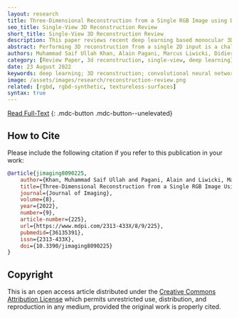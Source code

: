 ```yaml
---
layout: research
title: Three-Dimensional Reconstruction from a Single RGB Image using Deep Learning&#58; A Review
seo_title: Single-View 3D Reconstruction Review
short_title: Single-View 3D Reconstruction Review
description: This paper reviews recent deep learning based monocular 3D reconstruction methods for textured and texture-less surfaces.
abstract: Performing 3D reconstruction from a single 2D input is a challenging problem that is trending in literature. Until recently, it was an ill-posed optimization problem, but with the advent of learning-based methods, the performance of 3D reconstruction has also significantly improved. Infinitely many different 3D objects can be projected onto the same 2D plane, which makes the reconstruction task very difficult. It is even more difficult for objects with complex deformations or no textures. This paper serves as a review of recent literature on 3D reconstruction from a single view, with a focus on deep learning methods from 2018 to 2021. Due to the lack of standard datasets or 3D shape representation methods, it is hard to compare all reviewed methods directly. However, this paper reviews different approaches for reconstructing 3D shapes as depth maps, surface normals, point clouds, and meshes; along with various loss functions and metrics used to train and evaluate these methods.
authors: Muhammad Saif Ullah Khan, Alain Pagani, Marcus Liwicki, Didier Stricker, Muhammad Zeshan Afzal
category: [Review Paper, 3d reconstruction, single-view, deep learning]
date: 23 August 2022
keywords: deep learning; 3D reconstruction; convolutional neural networks; textureless surfaces
image: /assets/images/research/reconstruction-review.png
related: [rgbd, rgbd-synthetic, textureless-surfaces]
syntax: true
---
```


[Read Full-Text](https://www.mdpi.com/2313-433X/8/9/225)
{: .mdc-button .mdc-button--unelevated}

## How to Cite

Please include the following citation if you refer to this publication in your work:

```bibtex
@article{jimaging8090225,
    author={Khan, Muhammad Saif Ullah and Pagani, Alain and Liwicki, Marcus and Stricker, Didier and Afzal, Muhammad Zeshan},
    title={Three-Dimensional Reconstruction from a Single RGB Image Using Deep Learning: A Review},
    journal={Journal of Imaging},
    volume={8},
    year={2022},
    number={9},
    article-number={225},
    url={https://www.mdpi.com/2313-433X/8/9/225},
    pubmedid={36135391},
    issn={2313-433X},
    doi={10.3390/jimaging8090225}
}
```

## Copyright

This is an open access article distributed under the [Creative Commons Attribution License](https://creativecommons.org/licenses/by/4.0/) which permits unrestricted use, distribution, and reproduction in any medium, provided the original work is properly cited.
